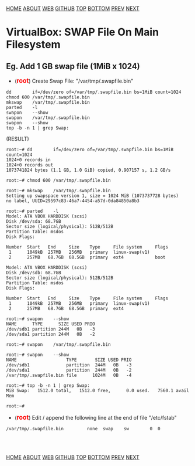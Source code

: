 ---
---

[HOME](index.md)
[ABOUT](README.md)
[WEB](https://osp4diss.vlsm.org/)
[GITHUB](https://github.com/os2xx/osp4diss/)
[TOP](#)
[BOTTOM](#endofpage)
[PREV](index.md#idx02a)
[NEXT](index.md#idx02a)

# VirtualBox: SWAP File On Main Filesystem

## Eg. Add 1 GB swap file (1MiB x 1024)

* (<span style="color:red; font-weight:bold; font-size:larger;">root</span>) Create Swap File: "/var/tmp/.swapfile.bin"

```
dd        if=/dev/zero of=/var/tmp/.swapfile.bin bs=1MiB count=1024
chmod 600 /var/tmp/.swapfile.bin
mkswap    /var/tmp/.swapfile.bin
parted    -l
swapon    --show
swapon    /var/tmp/.swapfile.bin
swapon    --show
top -b -n 1 | grep Swap:

```
(RESULT)
```
root:~# dd        if=/dev/zero of=/var/tmp/.swapfile.bin bs=1MiB count=1024
1024+0 records in
1024+0 records out
1073741824 bytes (1.1 GB, 1.0 GiB) copied, 0.907157 s, 1.2 GB/s

root:~# chmod 600 /var/tmp/.swapfile.bin

root:~# mkswap    /var/tmp/.swapfile.bin
Setting up swapspace version 1, size = 1024 MiB (1073737728 bytes)
no label, UUID=29597c83-46a7-4454-a57d-0da84850a8b3

root:~# parted    -l
Model: ATA VBOX HARDDISK (scsi)
Disk /dev/sda: 68.7GB
Sector size (logical/physical): 512B/512B
Partition Table: msdos
Disk Flags: 

Number  Start   End     Size    Type     File system     Flags
 1      1049kB  257MB   256MB   primary  linux-swap(v1)
 2      257MB   68.7GB  68.5GB  primary  ext4            boot

Model: ATA VBOX HARDDISK (scsi)
Disk /dev/sdb: 68.7GB
Sector size (logical/physical): 512B/512B
Partition Table: msdos
Disk Flags: 

Number  Start   End     Size    Type     File system     Flags
 1      1049kB  257MB   256MB   primary  linux-swap(v1)
 2      257MB   68.7GB  68.5GB  primary  ext4

root:~# swapon    --show
NAME      TYPE      SIZE USED PRIO
/dev/sdb1 partition 244M   0B   -3
/dev/sda1 partition 244M   0B   -2

root:~# swapon    /var/tmp/.swapfile.bin

root:~# swapon    --show
NAME                   TYPE       SIZE USED PRIO
/dev/sdb1              partition  244M   0B   -3
/dev/sda1              partition  244M   0B   -2
/var/tmp/.swapfile.bin file      1024M   0B   -4

root:~# top -b -n 1 | grep Swap:
MiB Swap:   1512.0 total,   1512.0 free,      0.0 used.   7560.1 avail Mem 

root:~# 

```

* (<span style="color:red; font-weight:bold; font-size:larger;">root</span>) Edit / append the following line at the end of file "/etc/fstab"

```
/var/tmp/.swapfile.bin         none  swap    sw        0  0

```

<br id="endofpage"><br>

[HOME](index.md)
[ABOUT](README.md)
[WEB](https://osp4diss.vlsm.org/)
[GITHUB](https://github.com/os2xx/osp4diss/)
[TOP](#)
[BOTTOM](#endofpage)
[PREV](index.md#idx02a)
[NEXT](index.md#idx02a)
<br>

